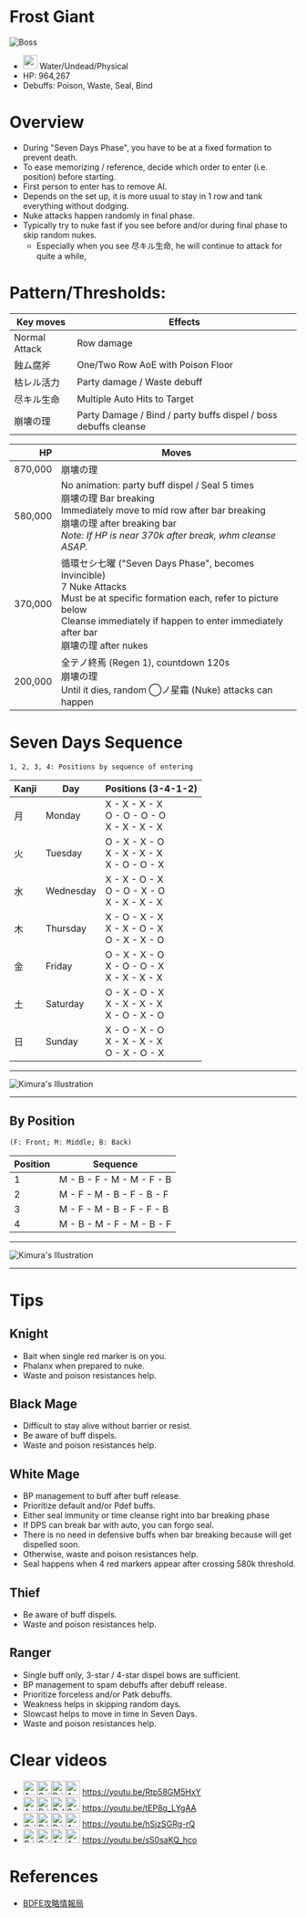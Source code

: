 # Frost Giant
![Boss](https://caelum.s-ul.eu/EpfhSkEU.jpg)
* <img src="https://caelum.s-ul.eu/Ei5MWQfu.png" width="25"> Water/Undead/Physical
* HP: 964,267
* Debuffs: Poison, Waste, Seal, Bind

# Overview
* During "Seven Days Phase", you have to be at a fixed formation to prevent death.
* To ease memorizing / reference, decide which order to enter (i.e. position) before starting.
* First person to enter has to remove AI.
* Depends on the set up, it is more usual to stay in 1 row and tank everything without dodging.
* Nuke attacks happen randomly in final phase. 
* Typically try to nuke fast if you see before and/or during final phase to skip random nukes.
	* Especially when you see 尽キル生命, he will continue to attack for quite a while,

# Pattern/Thresholds:
Key moves | Effects
---|---
Normal Attack | Row damage
蝕ム腐斧 | One/Two Row AoE with Poison Floor
枯レル活力 | Party damage / Waste debuff
尽キル生命 | Multiple Auto Hits to Target
崩壊の理  | Party Damage / Bind / party buffs dispel / boss debuffs cleanse

HP | Moves
--:|---
870,000 | 崩壊の理 
580,000 | No animation: party buff dispel / Seal 5 times<br>崩壊の理  Bar breaking<br>Immediately move to mid row after bar breaking<br>崩壊の理  after breaking bar<br>*Note: If HP is near 370k after break, whm cleanse ASAP.*
370,000 | 循環セシ七曜 ("Seven Days Phase", becomes Invincible)<br>7 Nuke Attacks<br>Must be at specific formation each, refer to picture below<br>Cleanse immediately if happen to enter immediately after bar<br>崩壊の理 after nukes
200,000 | 全テノ終焉 (Regen 1), countdown 120s<br>崩壊の理 <br>Until it dies, random ◯ノ星霜 (Nuke) attacks can happen

# Seven Days Sequence
	1, 2, 3, 4: Positions by sequence of entering

Kanji | Day | Positions (3-4-1-2)
---|---|---
月 | Monday | X - X - X - X <br> O - O - O - O <br> X - X - X - X 
火 | Tuesday | O - X - X - O <br> X - X - X - X <br> X - O - O - X
水 | Wednesday | X - X - O - X <br> O - O - X - O <br> X - X - X - X
木 | Thursday | X - O - X - X <br> X - X - O - X <br> O - X - X - O
金 | Friday | O - X - X - O <br> X - O - O - X <br> X - X - X - X
土 | Saturday | O - X - O - X <br> X - X - X - X <br> X - O - X - O
日 | Sunday | X - O - X - O <br> X - X - X - X <br> O - X - O - X 

---

![Kimura's Illustration](https://i.imgur.com/dtHXEQZ.jpg)

---

## By Position 
	(F: Front; M: Middle; B: Back)

Position | Sequence
---|---
1 | M - B - F - M - M - F - B
2 | M - F - M - B - F - B - F
3 | M - F - M - B - F - F - B
4 | M - B - M - F - M - B - F

---

![Kimura's Illustration](https://i.imgur.com/tcaE1OT.jpg)

---

# Tips
## Knight
* Bait when single red marker is on you.
* Phalanx when prepared to nuke.
* Waste and poison resistances help.

## Black Mage
* Difficult to stay alive without barrier or resist.
* Be aware of buff dispels.
* Waste and poison resistances help.

## White Mage
* BP management to buff after buff release.
* Prioritize default and/or Pdef buffs.
* Either seal immunity or time cleanse right into bar breaking phase
* If DPS can break bar with auto, you can forgo seal.
* There is no need in defensive buffs when bar breaking because will get dispelled soon.
* Otherwise, waste and poison resistances help.
* Seal happens when 4 red markers appear after crossing 580k threshold.

## Thief
* Be aware of buff dispels.
* Waste and poison resistances help.

## Ranger
* Single buff only, 3-star / 4-star dispel bows are sufficient.
* BP management to spam debuffs after debuff release. 
* Prioritize forceless and/or Patk debuffs.
* Weakness helps in skipping random days.
* Slowcast helps to move in time in Seven Days.
* Waste and poison resistances help.

# Clear videos
* <img src="https://caelum.s-ul.eu/Fi8dYRtv.jpg" width="25" alt="Assassin"><img src="https://caelum.s-ul.eu/KHPaHS9n.jpg" width="25" alt="Sniper"><img src="https://caelum.s-ul.eu/6ep5gyBy.jpg" width="25" alt="Priest"><img src="https://caelum.s-ul.eu/Fi8dYRtv.jpg" width="25" alt="Assassin"> https://youtu.be/Rtp58GM5HxY
* <img src="https://caelum.s-ul.eu/Fi8dYRtv.jpg" width="25" alt="Assassin"><img src="https://caelum.s-ul.eu/6ep5gyBy.jpg" width="25" alt="Priest"><img src="https://caelum.s-ul.eu/wIBPnCMQ.jpg" width="25" alt="Paladin"><img src="https://caelum.s-ul.eu/KHPaHS9n.jpg" width="25" alt="Sniper"> https://youtu.be/tEP8q_LYgAA
* <img src="https://caelum.s-ul.eu/KHPaHS9n.jpg" width="25" alt="Sniper"><img src="https://caelum.s-ul.eu/6ep5gyBy.jpg" width="25" alt="Priest"><img src="https://caelum.s-ul.eu/6ep5gyBy.jpg" width="25" alt="Priest"><img src="https://caelum.s-ul.eu/Fi8dYRtv.jpg" width="25" alt="Assassin"> https://youtu.be/hSjzSGRg-rQ
* <img src="https://caelum.s-ul.eu/6ep5gyBy.jpg" width="25" alt="Priest"><img src="https://caelum.s-ul.eu/KHPaHS9n.jpg" width="25" alt="Sniper"><img src="https://caelum.s-ul.eu/Fi8dYRtv.jpg" width="25" alt="Assassin"><img src="https://caelum.s-ul.eu/fNKzRReH.jpg" width="25" alt="Arcanist"> https://youtu.be/sS0saKQ_hco

# References
* [BDFE攻略情報局](https://wiki3.jp/bdfe-istantal/page/206)